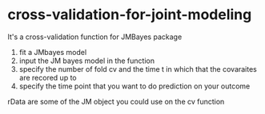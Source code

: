 # cross-validation-for-joint-modeling
It's a cross-validation function for JMBayes package

1. fit a JMbayes model
2. input the JM bayes model in the function
3. specify the number of fold cv and the time t in which that the covaraites are recored up to
4. specify the time point that you want to do prediction on your outcome

rData are some of the JM object you could use on the cv function
